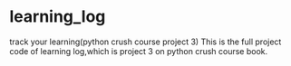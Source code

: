 # learning_log
track your learning(python crush course project 3)
This is the full project code of learning log,which is project 3 on python crush course book.
